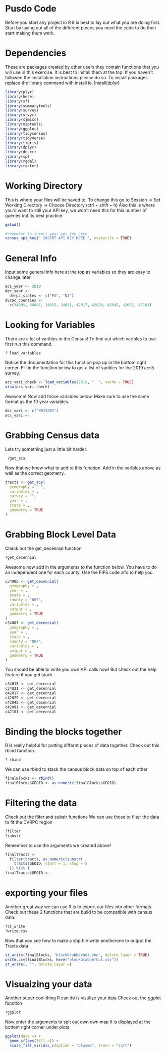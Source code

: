 # Pusdo Code
Before you start any project in R it is best to lay out what you are doing first. 
Start by laying out all of the different pieces you need the code to do then start making them work.

# Dependencies
These are packages created by other users they contain functions that you will use in this exercise.
It is best to install them at the top.
If you haven't followed the installation instructions please do so. 
To install packages replace the library command with install ie. Install(dplyr)

```R
library(plyr)
library(here)
library(sf)
library(summarytools)
library(survey)
library(srvyr)
library(sjmisc)
library(maptools)
library(ggplot)
library(tidycensus)
library(tidyverse)
library(tigris)
library(dplyr)
library(descr)
library(sp)
library(rgdal)
library(raster)
```

# Working Directory
This is where your files will be saved to. 
To change this go to Session -> Set Working Directory -> Choose Directory (ctrl + shift + h)
Also this is where you'd want to still your API key, we won't need this for this number of queries but its best practice
```R
getwd()

#remember to insert your api key here
census_api_key(" INSERT API KEY HERE ", overwrite = TRUE)
```

# General Info
Input some general info here at the top as variables so they are easy to change later.
```R
acs_year <- 2019
dec_year <-
  dvrpc_states <- c("PA", "NJ")
dvrpc_counties <-
  c(34005, 34007, 34015, 34021, 42017, 42029, 42045, 42091, 42101)
```

# Looking for Variables
There are a lot of varibles in the Census!
To find out which varibles to use first run this command.
```R
? load_variables
```
Notice the documentation for this function pop up in the bottom right corner.
Fill in the function below to get a list of varibles for the 2019 acs5 survey.
```R
acs_vari_check <- load_variables(2019, "  ", cache = TRUE)
view(acs_vari_check)
```
Awesome! Now add those variables below.
Make sure to use the same format as the 10 year variables.
```R
dec_vari <- c("P013001")
acs_vari <-
```
  
 # Grabbing Census data
 Lets try something just a little bit harder.
 ```R
  ?get_acs
  ```

Now that we know what to add to this function.
Add in the varibles above as well as the correct geometry.
```R  
tracts <- get_acs(
  geography = " ",
  variables = ,
  survey = "",
  year = ,
  state = ,
  geometry = TRUE
)
```

# Grabbing Block Level Data
Check out the get_decennial function 
```R
?get_decennial
```
Awesome now add in the arguments to the function below.
You have to do an independent one for each county.
Use the FIPS code info to help you.

```R
c34005 <- get_decennial(
  geography = ,
  year = ,
  state = ,
  county = "005",
  variables = ,
  output = ,
  geometry = TRUE
)
c34007 <- get_decennial(
  geography = ,
  year = ,
  state = ,
  county = "007",
  variables = ,
  output = ,
  geometry = TRUE
)
```
You should be able to write you own API calls now!
But check out the help feature if you get stuck
```R
c34015 <- get_decennial
c34021 <- get_decennial
c42017 <- get_decennial
c42029 <- get_decennial
c42045 <- get_decennial
c42091 <- get_decennial
c42101 <- get_decennial
```

# Binding the blocks together
R is really helpful for putting differnt pieces of data together.
Check out this rbind function.
```R
? rbind
```
We can use rbind to stack the census block data on top of each other
```R
finalBlocks <- rbind()
finalBlocks$GEOID <- as.numeric(finalBlocks$GEOID)
```

# Filtering the data
Check out the filter and substr functions
We can use those to filter the data to fit the DVRPC region
```R
?filter
?substr
```
Remember to use the arguments we created above!

```R
finalTracts <-
  filter(tracts, as.numeric(substr(
    tracts$GEOID, start = 1, stop = 5
  )) %in% )
finalTracts$GEOID <-
```

# exporting your files
Another great way we can use R is to export our files into other formats.
Check out these 2 functions that are build to be compatible with census data.
```R
?st_write
?write.csv
```
Now that you see how to make a shp file write anotherone to output the Tracts data
```R
st_write(finalBlocks, "blockGrabberOut.shp", delete_layer = TRUE)
write.csv(finalBlocks, here("blockGrabberOut.csv"))
st_write(, "", delete_layer =)
```
# Visuaizing your data
Another super cool thing R can do is visulize your data
Check out the ggplot function
```R
?ggplot
```
Now enter the arguments to spit out own own map
It is displayed at the bottom right corner under plots
```R
ggplot(data =) +
  geom_sf(aes(fill =)) +
  scale_fill_viridis_c(option = "plasma", trans = "sqrt")
```
